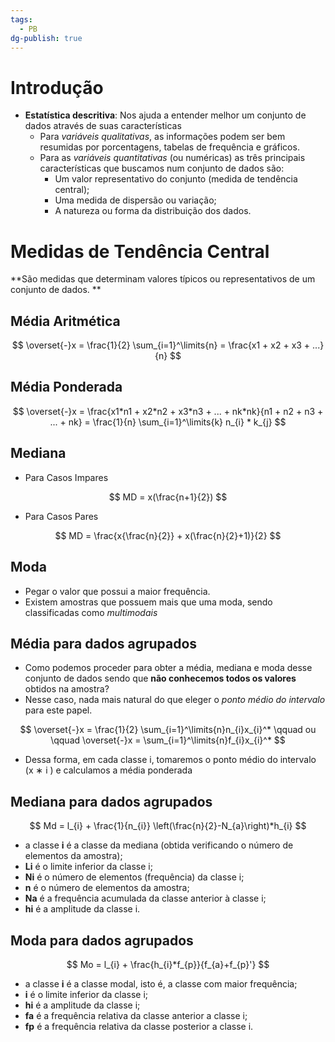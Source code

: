 ```yaml
---
tags:
  - PB
dg-publish: true
---
```


# Introdução
- **Estatística descritiva**: Nos ajuda a entender melhor um conjunto de dados através de suas características
	- Para *variáveis qualitativas*, as informações podem ser bem resumidas por porcentagens, tabelas de frequência e gráficos.
	- Para as *variáveis quantitativas* (ou numéricas) as três principais características que buscamos num conjunto de dados são:
		- Um valor representativo do conjunto (medida de tendência central); 
		- Uma medida de dispersão ou variação; 
		- A natureza ou forma da distribuição dos dados.
# Medidas de Tendência Central
**São medidas que determinam valores típicos ou representativos de um conjunto de dados. **

## Média Aritmética

$$
	\overset{-}x = \frac{1}{2} \sum_{i=1}^\limits{n} = \frac{x1 + x2 + x3 + ...}{n}
$$


## Média Ponderada
$$
\overset{-}x = \frac{x1*n1 + x2*n2 + x3*n3 + ... + nk*nk}{n1 + n2 + n3 + ... + nk} = \frac{1}{n} \sum_{i=1}^\limits{k} n_{i} * k_{j}
$$


## Mediana
- Para Casos Impares

$$
	MD = x(\frac{n+1}{2}) 
$$

- Para Casos Pares

$$
	MD = \frac{x{\frac{n}{2}} + x(\frac{n}{2}+1)}{2} 
$$

## Moda

- Pegar o valor que possui a maior frequência.
- Existem amostras que possuem mais que uma moda, sendo classificadas como *multimodais*

## Média para dados agrupados

- Como podemos proceder para obter a média, mediana e moda desse conjunto de dados sendo que **não conhecemos todos os valores** obtidos na amostra?
- Nesse caso, nada mais natural do que eleger o *ponto médio do intervalo* para este papel.

$$
\overset{-}x = \frac{1}{2} \sum_{i=1}^\limits{n}n_{i}x_{i}^*
\qquad ou \qquad \overset{-}x = \sum_{i=1}^\limits{n}f_{i}x_{i}^*
$$
- Dessa forma, em cada classe i, tomaremos o ponto médio do intervalo (x ∗ i ) e calculamos a média ponderada

## Mediana para dados agrupados
$$
Md = l_{i} + \frac{1}{n_{i}} \left(\frac{n}{2}-N_{a}\right)*h_{i}
$$
- a classe **i** é a classe da mediana (obtida verificando o número de elementos da amostra); 
- **Li** é o limite inferior da classe i; 
- **Ni** é o número de elementos (frequência) da classe i;
- **n** é o número de elementos da amostra; 
- **Na** é a frequência acumulada da classe anterior à classe i; 
- **hi** é a amplitude da classe i.

## Moda para dados agrupados

$$
Mo = l_{i} + \frac{h_{i}*f_{p}}{f_{a}+f_{p}'}
$$

- a classe **i** é a classe modal, isto é, a classe com maior frequência;
- **i** é o limite inferior da classe i; 
- **hi** é a amplitude da classe i; 
- **fa** é a frequência relativa da classe anterior a classe i; 
- **fp** é a frequência relativa da classe posterior a classe i.


